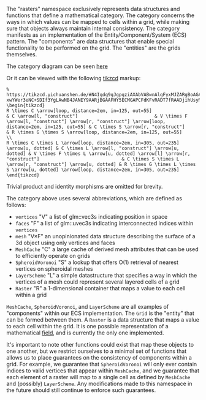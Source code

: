 The "rasters" namespace exclusively represents data structures and functions that define a mathematical category.
The category concerns the ways in which values can be mapped to cells within a grid,
while making sure that objects always maintain internal consistency. 
The category manifests as an implementation of the Entity/Component/System (ECS) pattern.
The "components" are data structures that enable special functionality to be performed on the grid.
The "entities" are the grids themselves. 

The category diagram can be seen [here](https://tikzcd.yichuanshen.de/#N4Igdg9gJgpgziAXAbVABwnAlgFyxMJZARgBoAGAXVJADcBDAGwFcYkQBhEAX1PU1z5CKAMwVqdJq3YcABAB15eALbxZAZR58QGbHgJEATOJoMWbRCABqCpVlVxZAMS389QomWISz0y3MUVNQAZVx0BfWFkMW9TKQtOWyDHdST7ELDdQQMUchNJc3YAJTSHWS5eN2yovNiCvxASwPTHALsy0Mrw9xzkABZ83wSm9rUAcVK1TS6syKIBuqHiyccJ5o6VjUyIjxRjRfj2G3W1J03OiRgoAHN4IlAAMwAnCGUkYxAcCCQ8+oSAYwIcBwT2Y-xwYWer3eNC+SDIf3YgLAwNB4JANEY9AARjBGAAFHY5ECMGAPCFdKFvRADT7fRAADjihUsyNRYIp2ip8Nh9IA7MyGmyQRzIS9qb84YgAKyCgFAkXoynipBiOlIABscqRCrRnMeKsQHylH0YEAgaE8DLyDyYcBgEixuIJROEICeWGuAAt9SBuYg1VLfowsGAElAIDgcFcxdDGbykAKSaHw5Ho1BY9TaVKESGw+wI1GY8q47L1TLMebLShiNbSLbGPbHTi8YSem6Pd7ff6k1Kk2aLVabXaHZiWy72+xOz7M0gmeX5wPq8hh43RyTx23qlPPTOS9SteXD0uiKum2PnVu5pZp93DYepWW86mixn90gAJwJo2YlMFtPFlyhpfuWIjvogIFSrSSysrqorcJQ3BAA
)

Or it can be viewed with the following [tikzcd](http://ctan.math.washington.edu/tex-archive/graphics/pgf/contrib/tikz-cd/tikz-cd-doc.pdf) markup:

```
% https://tikzcd.yichuanshen.de/#N4Igdg9gJgpgziAXAbVABwnAlgFyxMJZARgBoAGAXVJADcBDAGwFcYkQBhEAX1PU1z5CKAMwVqdJq3YcABAB15eALbxZAZR58QGbHgJEATOJoMWbRCABqCpVlVxZAMS389QomWISz0y3MUVNQAZVx0BfWFkMW9TKQtOWyDHdST7ELDdQQMUchNJc3YAJTSHWS5eN2yovNiCvxASwPTHALsy0Mrw9xzkABZ83wSm9rUAcVK1TS6syKIBuqHiyccJ5o6VjUyIjxRjRfj2G3W1J03OiRgoAHN4IlAAMwAnCGUkYxAcCCQ8+oSAYwIcBwT2Y-xwYWer3eNC+SDIf3YgLAwNB4JANEY9AARjBGAAFHY5ECMGAPCFdKFvRADT7fRAADjihUsyNRYIp2ip8Nh9IA7MyGmyQRzIS9qb84YgAKyCgFAkXoynipBiOlIABscqRCrRnMeKsQHylH0YEAgaE8DLyDyYcBgEixuIJROEICeWGuAAt9SBuYg1VLfowsGAElAIDgcFcxdDGbykAKSaHw5Ho1BY9TaVKESGw+wI1GY8q47L1TLMebLShiNbSLbGPbHTi8YSem6Pd7ff6k1Kk2aLVabXaHZiWy72+xOz7M0gmeX5wPq8hh43RyTx23qlPPTOS9SteXD0uiKum2PnVu5pZp93DYepWW86mixn90gAJwJo2YlMFtPFlyhpfuWIjvogIFSrSSysrqorcJQ3BAA
\begin{tikzcd}
R \times C \arrow[loop, distance=2em, in=125, out=55]                             & C \arrow[l, "construct"]                            & V \times F \arrow[l, "construct"] \arrow[r, "construct"] \arrow[loop, distance=2em, in=125, out=55] & C \times S \arrow[r, "construct"]                            & R \times G \times S \arrow[loop, distance=2em, in=125, out=55]                             \\
R \times C \times L \arrow[loop, distance=2em, in=305, out=235] \arrow[u, dotted] & C \times L \arrow[l, "construct"] \arrow[u, dotted] & V \times F \times L \arrow[u, dotted] \arrow[l] \arrow[r, "construct"]                              & C \times S \times L \arrow[r, "construct"] \arrow[u, dotted] & R \times G \times L \times S \arrow[u, dotted] \arrow[loop, distance=2em, in=305, out=235]
\end{tikzcd}
```

Trivial product and identity morphisms are omitted for brevity.

The category above uses several abbreviations, which are defined as follows:
* `vertices`        "V"   a list of glm::vec3s indicating position in space
* `faces`           "F"   a list of glm::uvec3s indicating interconnected indices within `vertices`
* `mesh`            "V×F" an unopinionated data structure describing the surface of a 3d object using only vertices and faces
* `MeshCache`       "C"   a large cache of derived mesh attributes that can be used to efficiently operate on grids
* `SpheroidVoronoi` "S"   a lookup that offers O(1) retrieval of nearest vertices on spheroidal meshes
* `LayerScheme`     "L"   a simple datastructure that specifies a way in which the vertices of a mesh could represent several layered cells of a grid
* `Raster`          "R"   a 1-dimensional container that maps a value to each cell within a grid

`MeshCache`, `SpheroidVoronoi`, and `LayerScheme` are all examples of "components" within our ECS implementation.
The `Grid` is the "entity" that can be formed between them.
A `Raster` is a data structure that maps a value to each cell within the grid. It is one possible representation of a mathematical [field](https://en.wikipedia.org/wiki/Scalar_field), and is currently the only one implemented.

It's important to note other functions could exist that map these objects to one another, 
but we restrict ourselves to a minimal set of functions that allows us to place guarantees 
on the consistency of components within a grid.
For example, we guarantee that `SpheroidVoronoi` will only ever contain indices to valid vertices that appear within `MeshCache`,
and we guarantee that each element of a raster will map to a single cell as defined by `MeshCache` and (possibly) `LayerScheme`. 
Any modifications made to this namespace in the future should still continue to enforce such guarantees. 